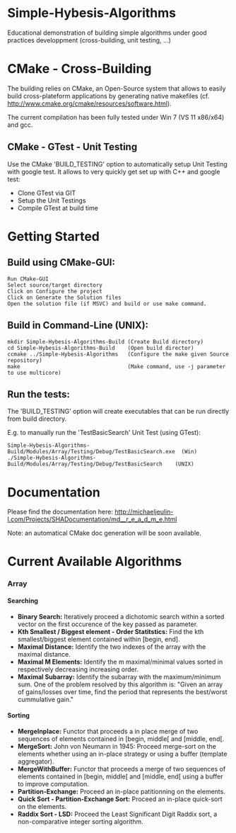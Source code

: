 # Simple-Hybesis-Algorithms
Educational demonstration of building simple algorithms under good practices developpment (cross-building, unit testing, ...)

# CMake - Cross-Building
The building relies on CMake, an Open-Source system that allows to easily build cross-plateform applications by generating native makefiles (cf. http://www.cmake.org/cmake/resources/software.html).

The current compilation has been fully tested under Win 7 (VS 11 x86/x64) and gcc.

## CMake - GTest - Unit Testing
Use the CMake 'BUILD_TESTING' option to automatically setup Unit Testing with google test.
It allows to very quickly get set up with C++ and google test:

- Clone GTest via GIT
- Setup the Unit Testings
- Compile GTest at build time

# Getting Started
## Build using CMake-GUI:

    Run CMake-GUI
    Select source/target directory
    Click on Configure the project
    Click on Generate the Solution files
    Open the solution file (if MSVC) and build or use make command.

## Build in Command-Line (UNIX):

    mkdir Simple-Hybesis-Algorithms-Build (Create Build directory)
    cd Simple-Hybesis-Algorithms-Build    (Open build director)
    ccmake ../Simple-Hybesis-Algorithms   (Configure the make given Source repository)
    make                                  (Make command, use -j parameter to use multicore)

## Run the tests:

The 'BUILD_TESTING' option will create executables that can be run directly from build directory.

E.g. to manually run the 'TestBasicSearch' Unit Test (using GTest):

    Simple-Hybesis-Algorithms-Build/Modules/Array/Testing/Debug/TestBasicSearch.exe  (Win)
    ./Simple-Hybesis-Algorithms-Build/Modules/Array/Testing/Debug/TestBasicSearch    (UNIX)

# Documentation
Please find the documentation here:
http://michaeljeulin-l.com/Projects/SHADocumentation/md__r_e_a_d_m_e.html

Note: an automatical CMake doc generation will be soon available.

# Current Available Algorithms
### Array
#### Searching
- **Binary Search:** Iteratively proceed a dichotomic search within a sorted vector on the first occurence of the key passed as parameter.
- **Kth Smallest / Biggest element - Order Statitstics:** Find the kth smallest/biggest element contained within [begin, end].
- **Maximal Distance:** Identify the two indexes of the array with the maximal distance.
- **Maximal M Elements:** Identify the m maximal/minimal values sorted in respectively decreasing increasing order.
- **Maximal Subarray:** Identify the subarray with the maximum/minimum sum. One of the problem resolved by this algorithm is:
"Given an array of gains/losses over time, find the period that represents the best/worst cummulative gain."

#### Sorting
- **MergeInplace:** Functor that proceeds a in place merge of two sequences of elements contained in [begin, middle[ and [middle, end[.
- **MergeSort:** John von Neumann in 1945: Proceed merge-sort on the elements whether using an in-place strategy or using a buffer (template aggregator).
- **MergeWithBuffer:** Functor that proceeds a merge of two sequences of elements contained in [begin, middle[ and [middle, end[ using a buffer to improve computation.
- **Partition-Exchange:** Proceed an in-place patitionning on the elements.
- **Quick Sort - Partition-Exchange Sort:** Proceed an in-place quick-sort on the elements.
- **Raddix Sort - LSD:** Proceed the Least Significant Digit Raddix sort, a non-comparative integer sorting algorithm.
